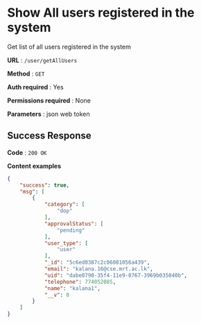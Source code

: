 # Show All users registered in the system

Get list of all users registered in the system

**URL** : `/user/getAllUsers`

**Method** : `GET`

**Auth required** : Yes

**Permissions required** : None

**Parameters** : json web token

## Success Response

**Code** : `200 OK`

**Content examples**


```json
{
    "success": true,
    "msg": [
        {
            "category": [
                "dop"
            ],
            "approvalStatus": [
                "pending"
            ],
            "user_type": [
                "user"
            ],
            "_id": "5c6ed0387c2c06081056a439",
            "email": "kalana.16@cse.mrt.ac.lk",
            "uid": "dabe0790-35f4-11e9-8767-3969b035840b",
            "telephone": 774052085,
            "name": "kalana1",
            "__v": 0
        }
    ]
}
```
